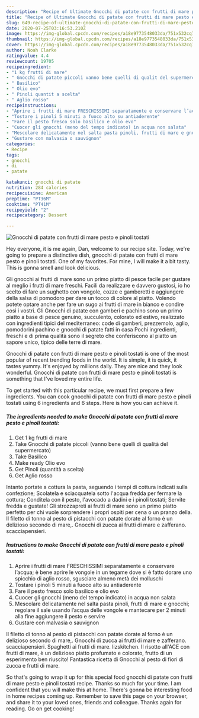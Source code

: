 ```yaml
---
description: "Recipe of Ultimate Gnocchi di patate con frutti di mare pesto e pinoli tostati"
title: "Recipe of Ultimate Gnocchi di patate con frutti di mare pesto e pinoli tostati"
slug: 649-recipe-of-ultimate-gnocchi-di-patate-con-frutti-di-mare-pesto-e-pinoli-tostati
date: 2020-07-25T03:16:53.210Z
image: https://img-global.cpcdn.com/recipes/a18e9773548033da/751x532cq70/gnocchi-di-patate-con-frutti-di-mare-pesto-e-pinoli-tostati-recipe-main-photo.jpg
thumbnail: https://img-global.cpcdn.com/recipes/a18e9773548033da/751x532cq70/gnocchi-di-patate-con-frutti-di-mare-pesto-e-pinoli-tostati-recipe-main-photo.jpg
cover: https://img-global.cpcdn.com/recipes/a18e9773548033da/751x532cq70/gnocchi-di-patate-con-frutti-di-mare-pesto-e-pinoli-tostati-recipe-main-photo.jpg
author: Noah Clarke
ratingvalue: 4.4
reviewcount: 19705
recipeingredient:
- "1 kg frutti di mare"
- " Gnocchi di patate piccoli vanno bene quelli di qualit del supermercato"
- " Basilico"
- " Olio evo"
- " Pinoli quantit a scelta"
- " Aglio rosso"
recipeinstructions:
- "Aprire i frutti di mare FRESCHISSIMI separatamente e conservare l’acqua; è bene aprire le vongole in un tegame dove si è fatto dorare uno spicchio di aglio rosso, sgusciare almeno metà dei molluschi"
- "Tostare i pinoli 5 minuti a fuoco alto su antiaderente"
- "Fare il pesto fresco solo basilico e olio evo"
- "Cuocer gli gnocchi (meno del tempo indicato) in acqua non salata"
- "Mescolare delicatamente nel salta pasta pinoli, frutti di mare e gnocchi; regolare il sale usando l’acqua delle vongole e mantecare per 2 minuti alla fine aggiungere il pesto e servire"
- "Gustare con malvasia o sauvignon"
categories:
- Recipe
tags:
- gnocchi
- di
- patate

katakunci: gnocchi di patate 
nutrition: 284 calories
recipecuisine: American
preptime: "PT36M"
cooktime: "PT41M"
recipeyield: "2"
recipecategory: Dessert

---
```



![Gnocchi di patate con frutti di mare pesto e pinoli tostati](https://img-global.cpcdn.com/recipes/a18e9773548033da/751x532cq70/gnocchi-di-patate-con-frutti-di-mare-pesto-e-pinoli-tostati-recipe-main-photo.jpg)

Hey everyone, it is me again, Dan, welcome to our recipe site. Today, we're going to prepare a distinctive dish, gnocchi di patate con frutti di mare pesto e pinoli tostati. One of my favorites. For mine, I will make it a bit tasty. This is gonna smell and look delicious.

Gli gnocchi ai frutti di mare sono un primo piatto di pesce facile per gustare al meglio i frutti di mare freschi. Facili da realizzare e davvero gustosi, io ho scelto di fare un sughetto con vongole, cozze e gamberetti e aggiungere della salsa di pomodoro per dare un tocco di colore al piatto. Volendo potete optare anche per fare un sugo ai frutti di mare in bianco e condire così i vostri. Gli Gnocchi di patate con gamberi e pachino sono un primo piatto a base di pesce genuino, succulento, colorato ed estivo, realizzato con ingredienti tipici del mediterraneo: code di gamberi, prezzemolo, aglio, pomodorini pachino e gnocchi di patate fatti in casa Pochi ingredienti, freschi e di prima qualità sono il segreto che conferiscono al piatto un sapore unico, tipico delle terre di mare.

Gnocchi di patate con frutti di mare pesto e pinoli tostati is one of the most popular of recent trending foods in the world. It is simple, it is quick, it tastes yummy. It's enjoyed by millions daily. They are nice and they look wonderful. Gnocchi di patate con frutti di mare pesto e pinoli tostati is something that I've loved my entire life.


To get started with this particular recipe, we must first prepare a few ingredients. You can cook gnocchi di patate con frutti di mare pesto e pinoli tostati using 6 ingredients and 6 steps. Here is how you can achieve it.

<!--inarticleads1-->

##### The ingredients needed to make Gnocchi di patate con frutti di mare pesto e pinoli tostati:

1. Get 1 kg frutti di mare
1. Take  Gnocchi di patate piccoli (vanno bene quelli di qualità del supermercato)
1. Take  Basilico
1. Make ready  Olio evo
1. Get  Pinoli (quantità a scelta)
1. Get  Aglio rosso


Intanto portate a cottura la pasta, seguendo i tempi di cottura indicati sulla confezione; Scolatela e sciacquatela sotto l&#39;acqua fredda per fermare la cottura; Conditela con il pesto, l&#39;avocado a dadini e i pinoli tostati; Servite fredda e gustate! Gli strozzapreti ai frutti di mare sono un primo piatto perfetto per chi vuole sorprendere i propri ospiti per cena o un pranzo della. Il filetto di tonno al pesto di pistacchi con patate dorate al forno è un delizioso secondo di mare,. Gnocchi di zucca ai frutti di mare e zafferano. scacciapensieri. 

<!--inarticleads2-->

##### Instructions to make Gnocchi di patate con frutti di mare pesto e pinoli tostati:

1. Aprire i frutti di mare FRESCHISSIMI separatamente e conservare l’acqua; è bene aprire le vongole in un tegame dove si è fatto dorare uno spicchio di aglio rosso, sgusciare almeno metà dei molluschi
1. Tostare i pinoli 5 minuti a fuoco alto su antiaderente
1. Fare il pesto fresco solo basilico e olio evo
1. Cuocer gli gnocchi (meno del tempo indicato) in acqua non salata
1. Mescolare delicatamente nel salta pasta pinoli, frutti di mare e gnocchi; regolare il sale usando l’acqua delle vongole e mantecare per 2 minuti alla fine aggiungere il pesto e servire
1. Gustare con malvasia o sauvignon


Il filetto di tonno al pesto di pistacchi con patate dorate al forno è un delizioso secondo di mare,. Gnocchi di zucca ai frutti di mare e zafferano. scacciapensieri. Spaghetti ai frutti di mare. lizskitchen. Il risotto all&#39;ACE con frutti di mare, è un delizioso piatto profumato e colorato, frutto di un esperimento ben riuscito! Fantastica ricetta di Gnocchi al pesto di fiori di zucca e frutti di mare. 

So that's going to wrap it up for this special food gnocchi di patate con frutti di mare pesto e pinoli tostati recipe. Thanks so much for your time. I am confident that you will make this at home. There's gonna be interesting food in home recipes coming up. Remember to save this page on your browser, and share it to your loved ones, friends and colleague. Thanks again for reading. Go on get cooking!
